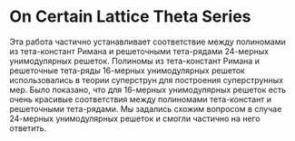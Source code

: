 # On Certain Lattice Theta Series

Эта работа частично устанавливает соответствие между полиномами из тета-констант Римана и решеточными тета-рядами 24-мерных унимодулярных решеток.
Полиномы из тета-констант Римана и решеточные тета-ряды 16-мерных унимодулярных решеток использовались в теории суперструн для построения суперструнных мер.
Было показано, что для 16-мерных унимодулярных решеток есть очень красивые соответствия между полиномами тета-констант и решеточными тета-рядами.
Мы задались схожим вопросом в случае 24-мерных унимодулярных решеток и смогли частично на него ответить.
